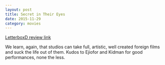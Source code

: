 ```yaml
---
layout: post
title: Secret in Their Eyes 
date: 2015-11-29
category: movies
---
```

 
[LetterboxD review link](http://letterboxd.com/samarthbhaskar/film/secret-in-their-eyes/)

 We learn, again, that studios can take full, artistic, well created foreign films and suck the life out of them. Kudos to Ejiofor and Kidman for good performances, none the less.
